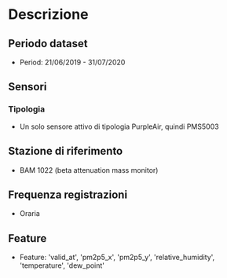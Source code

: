 # Descrizione 
## Periodo dataset
- Period: 21/06/2019 - 31/07/2020
## Sensori
### Tipologia
- Un solo sensore attivo di tipologia PurpleAir, quindi PMS5003
## Stazione di riferimento 
- BAM 1022 (beta attenuation mass monitor)
## Frequenza registrazioni 
- Oraria
## Feature 
- Feature: 'valid_at', 'pm2p5_x', 'pm2p5_y', 'relative_humidity', 'temperature', 'dew_point'
